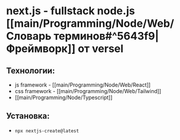 # next.js - fullstack node.js [[main/Programming/Node/Web/Словарь терминов#^5643f9|Фреймворк]] от versel
## Технологии:
- js framework - [[main/Programming/Node/Web/React]]
- css framework - [[main/Programming/Node/Web/Tailwind]]
- [[main/Programming/Node/Typescript]]
## Установка:
- `npx nextjs-create@latest`
